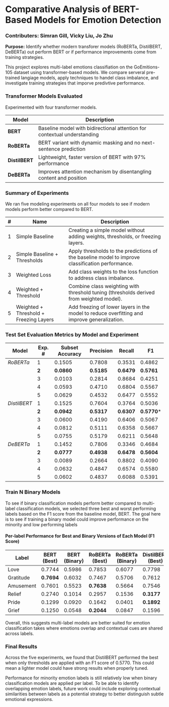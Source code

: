 # Comparative Analysis of BERT-Based Models for Emotion Detection
### Contributers: Simran Gill, Vicky Liu, Jo Zhu

**Purpose:** Identify whether modern transforer models (RoBERTa, DistilBERT, DeBERTa) out perform BERT or if performance improvements come from training strategies. 

This project explores multi-label emotions classifiation on the GoEmitions-105 dataset using transformer-based models. We compare serveral pre-trained langiage models, apply techniques to handel class imbalance, and investigate training strategies that imporve predivtive performance.

### Transformer Models Evaluated
Experimented with four transformer models. 

| Model          | Description                                                              |
|----------------|---------------------------------------------------------------------------|
| **BERT**       | Baseline model with bidirectional attention for contextual understanding |
| **RoBERTa**    | BERT variant with dynamic masking and no next-sentence prediction        |
| **DistilBERT** | Lightweight, faster version of BERT with 97% performance                 |
| **DeBERTa**    | Improves attention mechanism by disentangling content and position       |


### Summary of Experiments
We ran five modeling experiments on all four models to see if modern models perform better compared to BERT. 

| # | Name                                | Description                                                                 |
|---|-------------------------------------|-----------------------------------------------------------------------------|
| 1 | Simple Baseline                     | Creating a simple model without adding weights, thresholds, or freezing layers. |
| 2 | Simple Baseline + Thresholds        | Apply thresholds to the predictions of the baseline model to improve classification performance. |
| 3 | Weighted Loss                       | Add class weights to the loss function to address class imbalance.         |
| 4 | Weighted + Threshold                | Combine class weighting with threshold tuning (thresholds derived from weighted model). |
| 5 | Weighted + Threshold + Freezing Layers | Add freezing of lower layers in the model to reduce overfitting and improve generalization. |

### Test Set Evaluation Metrics by Model and Experiment

| Model      | Exp. # | Subset Accuracy | Precision | Recall | F1      |
|------------|--------|------------------|-----------|--------|---------|
| *RoBERTa*  | 1      | 0.1505           | 0.7808    | 0.3531 | 0.4862  |
|            | **2**  | **0.0860**       | **0.5185**| **0.6479** | **0.5761** |
|            | 3      | 0.0103           | 0.2814    | 0.8684 | 0.4251  |
|            | 4      | 0.0593           | 0.4710    | 0.6804 | 0.5567  |
|            | 5      | 0.0629           | 0.4532    | 0.6477 | 0.5552  |
| *DistilBERT* | 1    | 0.1525           | 0.7604    | 0.3764 | 0.5036  |
|            | **2**  | **0.0942**       | **0.5317**| **0.6307** | **0.5770*** |
|            | 3      | 0.0600           | 0.4190    | 0.6406 | 0.5067  |
|            | 4      | 0.0812           | 0.5111    | 0.6358 | 0.5667  |
|            | 5      | 0.0755           | 0.5179    | 0.6211 | 0.5648  |
| *DeBERTa*  | 1      | 0.1452           | 0.7806    | 0.3346 | 0.4684  |
|            | **2**  | **0.0777**       | **0.4938**| **0.6478** | **0.5604** |
|            | 3      | 0.0089           | 0.2664    | 0.8802 | 0.4090  |
|            | 4      | 0.0632           | 0.4847    | 0.6574 | 0.5580  |
|            | 5      | 0.0602           | 0.4837    | 0.6088 | 0.5391  |


### Train N Binary Models 
To see if binary classification models perform better compared to multi-label classification models, we selected three best and worst performing labels based on the F1 score from the baseline model, BERT. The goal here is to see if training a binary model could improve performance on the minority and low performing labels

#### Per-label Performance for Best and Binary Versions of Each Model (F1 Score)

| Label     | BERT (Best) | BERT (Binary) | RoBERTa (Best) | RoBERTa (Binary) | DistilBERT (Best) | DistilBERT (Binary) | DeBERTa (Best) | DeBERTa (Binary) |
|-----------|-------------|----------------|----------------|------------------|-------------------|----------------------|----------------|-------------------|
| Love      | 0.7744      | 0.5986         | 0.7853         | 0.6077           | 0.7798            | 0.6071               | **0.7918**    | 0.6059            |
| Gratitude | **0.7694**  | 0.6032         | 0.7467         | 0.5706           | 0.7612            | 0.5989               | 0.7625         | 0.5947            |
| Amusement | 0.7601      | 0.5523         | **0.7638**     | 0.5664           | 0.7546            | 0.5297               | 0.7564         | 0.5435            |
| Relief    | 0.2740      | 0.1014         | 0.2957         | 0.1536           | **0.3177**        | 0.1193               | 0.2457         | 0.1291            |
| Pride     | 0.1299      | 0.0920         | 0.1642         | 0.0401           | **0.1892**        | 0.0927               | 0.1348         | 0.0823            |
| Grief     | 0.1250      | 0.0548         | **0.2044**     | 0.0847           | 0.1596            | 0.0689               | 0.1158         | 0.0612            |

Overall, this suggests multi-label models are better suited for emotion classification takes where emotions overlap and contextual cues are shared across labels.

### Final Results 
Across the five experiments, we found that DistilBERT performed the best when only thresholds are applied with an F1 score of 0.5770. This could mean a lighter model could have strong results when properly tuned.

Performance for minority emotion labels is still relatively low when binary classification models are applied per label. To be able to identify overlapping emotion labels, future work could include exploring contextual similarities between labels as a potential strategy to better distinguish subtle emotional expressions.   

